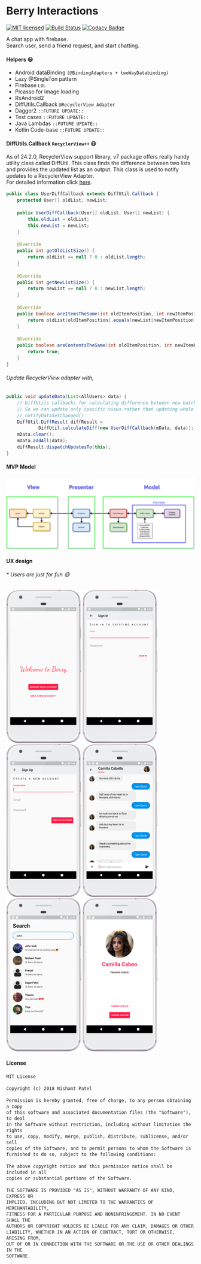 # Berry Interactions

[![MIT licensed](https://img.shields.io/badge/license-MIT-blue.svg)](https://raw.githubusercontent.com/nishantkp/berry-interactions/master/LICENSE)
[![Build Status](https://travis-ci.com/nishantkp/berry-interactions.svg?token=2FXfJV7LpgiJJ6nPFCCt&branch=master)](https://travis-ci.com/nishantkp/berry-interactions)
[![Codacy Badge](https://api.codacy.com/project/badge/Grade/c21766684d4145bc97c8ee1d0669dd3f)](https://www.codacy.com/project/nishantkp/berry-interactions/dashboard?utm_source=github.com&amp;utm_medium=referral&amp;utm_content=nishantkp/berry-interactions&amp;utm_campaign=Badge_Grade_Dashboard)

A chat app with firebase. 
<br>Search user, send a friend request, and start chatting.</br>

#### Helpers :smiley:

- Android dataBinding  `(@BindingAdapters + twoWayDatabinding)`
- Lazy @SingleTon pattern
- Firebase `LOL`
- Picasso for image loading
- RxAndroid2
- DiffUtils.Callback `@RecyclerView Adapter`
- Dagger2 `::FUTURE UPDATE::`
- Test cases `::FUTURE UPDATE::`
- Java Lambdas `::FUTURE UPDATE::`
- Kotlin Code-base `::FUTURE UPDATE::`

#### DiffUtils.Callback `RecyclerView++` :smiley:

As of 24.2.0, RecyclerView support library, v7 package offers really handy utility class called DiffUtil. This class finds the difference between two lists and provides the updated list as an output. This class is used to notify updates to a RecyclerView Adapter.
<br>For detailed information click [here](https://android.jlelse.eu/smart-way-to-update-recyclerview-using-diffutil-345941a160e0).</br>

```java
public class UserDiffCallback extends DiffUtil.Callback {
    protected User[] oldList, newList;

    public UserDiffCallback(User[] oldList, User[] newList) {
        this.oldList = oldList;
        this.newList = newList;
    }

    @Override
    public int getOldListSize() {
        return oldList == null ? 0 : oldList.length;
    }

    @Override
    public int getNewListSize() {
        return newList == null ? 0 : newList.length;
    }

    @Override
    public boolean areItemsTheSame(int oldItemPosition, int newItemPosition) {
        return oldList[oldItemPosition].equals(newList[newItemPosition]);
    }

    @Override
    public boolean areContentsTheSame(int oldItemPosition, int newItemPosition) {
        return true;
    }
}
```
###### Update RecyclerView adapter with,
```java
public void updateData(List<AllUsers> data) {
    // DiffUtils callbacks for calculating difference between new batch of data and old data
    // So we can update only specific views rather that updating whole list with
    // notifyDataSetChanged()
    DiffUtil.DiffResult diffResult =
            DiffUtil.calculateDiff(new UserDiffCallback(mData, data));
    mData.clear();
    mData.addAll(data);
    diffResult.dispatchUpdatesTo(this);
}
```

#### MVP Model

![berry-model](/ux/berry-model.jpg)

#### UX design
###### * Users are just for fun :smiley:
<img src="/ux/start_screen.png" width="200"> <img src="/ux/sign_in.png" width="200"> <img src="/ux/sign_up.png" width="200"> <img src="/ux/interactions_4.png" width="200"> <img src="/ux/user_search_1.png" width="200"> <img src="/ux/account_settings.png" width="200">

#### License 
```
MIT License

Copyright (c) 2018 Nishant Patel

Permission is hereby granted, free of charge, to any person obtaining a copy
of this software and associated documentation files (the "Software"), to deal
in the Software without restriction, including without limitation the rights
to use, copy, modify, merge, publish, distribute, sublicense, and/or sell
copies of the Software, and to permit persons to whom the Software is
furnished to do so, subject to the following conditions:

The above copyright notice and this permission notice shall be included in all
copies or substantial portions of the Software.

THE SOFTWARE IS PROVIDED "AS IS", WITHOUT WARRANTY OF ANY KIND, EXPRESS OR
IMPLIED, INCLUDING BUT NOT LIMITED TO THE WARRANTIES OF MERCHANTABILITY,
FITNESS FOR A PARTICULAR PURPOSE AND NONINFRINGEMENT. IN NO EVENT SHALL THE
AUTHORS OR COPYRIGHT HOLDERS BE LIABLE FOR ANY CLAIM, DAMAGES OR OTHER
LIABILITY, WHETHER IN AN ACTION OF CONTRACT, TORT OR OTHERWISE, ARISING FROM,
OUT OF OR IN CONNECTION WITH THE SOFTWARE OR THE USE OR OTHER DEALINGS IN THE
SOFTWARE.
```
